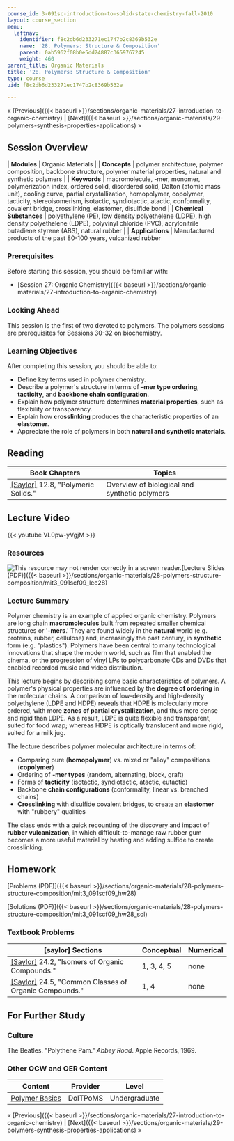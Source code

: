 ```yaml
---
course_id: 3-091sc-introduction-to-solid-state-chemistry-fall-2010
layout: course_section
menu:
  leftnav:
    identifier: f8c2db6d233271ec1747b2c8369b532e
    name: '28. Polymers: Structure & Composition'
    parent: 0ab5962f08b0e5dd24887c3659767245
    weight: 460
parent_title: Organic Materials
title: '28. Polymers: Structure & Composition'
type: course
uid: f8c2db6d233271ec1747b2c8369b532e

---
```


« [Previous]({{< baseurl >}}/sections/organic-materials/27-introduction-to-organic-chemistry) | [Next]({{< baseurl >}}/sections/organic-materials/29-polymers-synthesis-properties-applications) »

Session Overview
----------------

| **Modules** | Organic Materials |
| **Concepts** | polymer architecture, polymer composition, backbone structure, polymer material properties, natural and synthetic polymers |
| **Keywords** | macromolecule, -mer, monomer, polymerization index, ordered solid, disordered solid, Dalton (atomic mass unit), cooling curve, partial crystallization, homopolymer, copolymer, tacticity, stereoisomerism, isotactic, syndiotactic, atactic, conformality, covalent bridge, crosslinking, elastomer, disulfide bond |
| **Chemical Substances** | polyethylene (PE), low density polyethelene (LDPE), high density polyethelene (LDPE), polyvinyl chloride (PVC), acrylonitrile butadiene styrene (ABS), natural rubber |
| **Applications** | Manufactured products of the past 80-100 years, vulcanized rubber 

### Prerequisites

Before starting this session, you should be familiar with:

*   [Session 27: Organic Chemistry]({{< baseurl >}}/sections/organic-materials/27-introduction-to-organic-chemistry)

### Looking Ahead

This session is the first of two devoted to polymers. The polymers sessions are prerequisites for Sessions 30-32 on biochemistry.

### Learning Objectives

After completing this session, you should be able to:

*   Define key terms used in polymer chemistry.
*   Describe a polymer's structure in terms of **–mer type ordering**, **tacticity**, and **backbone chain configuration**.
*   Explain how polymer structure determines **material properties**, such as flexibility or transparency.
*   Explain how **crosslinking** produces the characteristic properties of an **elastomer**.
*   Appreciate the role of polymers in both **natural and synthetic materials**.

Reading
-------

| Book Chapters | Topics |
| --- | --- |
| [\[Saylor\]](https://saylordotorg.github.io/text_general-chemistry-principles-patterns-and-applications-v1.0/s16-08-polymeric-solids.html) 12.8, "Polymeric Solids." | Overview of biological and synthetic polymers 

Lecture Video
-------------

{{< youtube VL0pw-yVgjM >}}

### Resources

![This resource may not render correctly in a screen reader.](/images/inacessible.gif)[Lecture Slides (PDF)]({{< baseurl >}}/sections/organic-materials/28-polymers-structure-composition/mit3_091scf09_lec28)

### Lecture Summary

Polymer chemistry is an example of applied organic chemistry. Polymers are long chain **macromolecules** built from repeated smaller chemical structures or '**\-mers**.' They are found widely in the **natural** world (e.g. proteins, rubber, cellulose) and, increasingly the past century, in **synthetic** form (e.g. "plastics"). Polymers have been central to many technological innovations that shape the modern world, such as film that enabled the cinema, or the progression of vinyl LPs to polycarbonate CDs and DVDs that enabled recorded music and video distribution.

This lecture begins by describing some basic characteristics of polymers. A polymer's physical properties are influenced by the **degree of ordering** in the molecular chains. A comparison of low-density and high-density polyethylene (LDPE and HDPE) reveals that HDPE is molecularly more ordered, with more **zones of partial crystallization**, and thus more dense and rigid than LDPE. As a result, LDPE is quite flexible and transparent, suited for food wrap; whereas HDPE is optically translucent and more rigid, suited for a milk jug.

The lecture describes polymer molecular architecture in terms of:

*   Comparing pure (**homopolymer**) vs. mixed or "alloy" compositions (**copolymer**)
*   Ordering of **\-mer types** (random, alternating, block, graft)
*   Forms of **tacticity** (isotactic, syndiotactic, atactic, eutactic)
*   Backbone **chain configurations** (conformality, linear vs. branched chains)
*   **Crosslinking** with disulfide covalent bridges, to create an **elastomer** with "rubbery" qualities

The class ends with a quick recounting of the discovery and impact of **rubber vulcanization**, in which difficult-to-manage raw rubber gum becomes a more useful material by heating and adding sulfide to create crosslinking.

Homework
--------

[Problems (PDF)]({{< baseurl >}}/sections/organic-materials/28-polymers-structure-composition/mit3_091scf09_hw28)

[Solutions (PDF)]({{< baseurl >}}/sections/organic-materials/28-polymers-structure-composition/mit3_091scf09_hw28_sol)

### Textbook Problems

| \[saylor\] Sections | Conceptual | Numerical |
| --- | --- | --- |
| [\[Saylor\]](https://saylordotorg.github.io/text_general-chemistry-principles-patterns-and-applications-v1.0/s28-02-isomers-of-organic-compounds.html) 24.2, "Isomers of Organic Compounds." | 1, 3, 4, 5 | none |
| [\[Saylor\]](https://saylordotorg.github.io/text_general-chemistry-principles-patterns-and-applications-v1.0/s28-05-common-classes-of-organic-comp.html) 24.5, "Common Classes of Organic Compounds." | 1, 4 | none 

For Further Study
-----------------

### Culture

The Beatles. "Polythene Pam." _Abbey Road_. Apple Records, 1969.

### Other OCW and OER Content

| Content | Provider | Level |
| --- | --- | --- |
| [Polymer Basics](http://www.doitpoms.ac.uk/tlplib/polymerbasics/index.php) | DoITPoMS | Undergraduate 

« [Previous]({{< baseurl >}}/sections/organic-materials/27-introduction-to-organic-chemistry) | [Next]({{< baseurl >}}/sections/organic-materials/29-polymers-synthesis-properties-applications) »